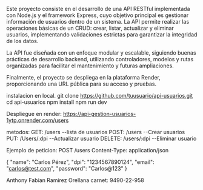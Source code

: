 Este proyecto consiste en el desarrollo de una API RESTful implementada con Node.js y el framework Express, cuyo objetivo principal es gestionar información de usuarios dentro de un sistema. La API permite realizar las operaciones básicas de un CRUD: crear, listar, actualizar y eliminar usuarios, implementando validaciones estrictas para garantizar la integridad de los datos.

La API fue diseñada con un enfoque modular y escalable, siguiendo buenas prácticas de desarrollo backend, utilizando controladores, modelos y rutas organizadas para facilitar el mantenimiento y futuras ampliaciones.

Finalmente, el proyecto se despliega en la plataforma Render, proporcionando una URL pública para su acceso y pruebas.

instalacion en local.
git clone https://github.com/tuusuario/api-usuarios.git
cd api-usuarios
npm install
npm run dev

Despliegue en render:
https://api-gestion-usuarios-1ytp.onrender.com/users

metodos:
GET: /users         --lista de usuarios
POST: /users        --Crear usuarios
PUT: /Users/:dpi    --Actualizar usuario
DELETE: /users/:dpi --Eliminar usuario

Ejemplo de peticion:
POST /users
Content-Type: application/json

{
  "name": "Carlos Pérez",
  "dpi": "1234567890124",
  "email": "carlos@test.com",
  "password": "Carlos@123"
}


Anthony Fabian Ramirez Orellana
carnet: 9490-22-958